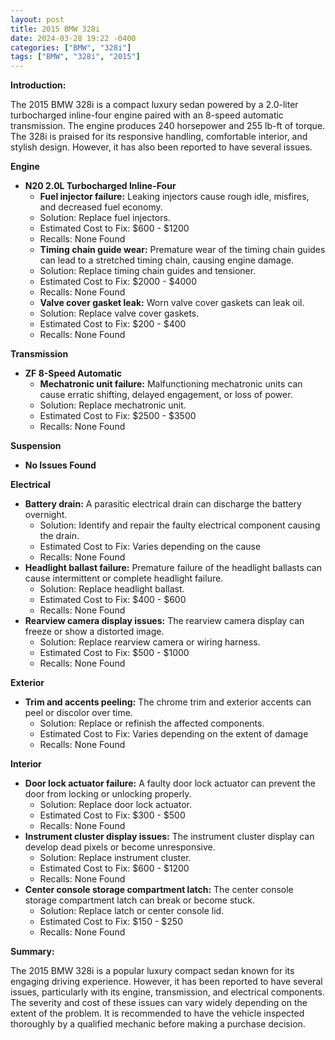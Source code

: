 ```yaml
---
layout: post
title: 2015 BMW 328i
date: 2024-03-28 19:22 -0400
categories: ["BMW", "328i"]
tags: ["BMW", "328i", "2015"]
---
```

**Introduction:**

The 2015 BMW 328i is a compact luxury sedan powered by a 2.0-liter turbocharged inline-four engine paired with an 8-speed automatic transmission. The engine produces 240 horsepower and 255 lb-ft of torque. The 328i is praised for its responsive handling, comfortable interior, and stylish design. However, it has also been reported to have several issues.

**Engine**

* **N20 2.0L Turbocharged Inline-Four**
    * **Fuel injector failure:** Leaking injectors cause rough idle, misfires, and decreased fuel economy.
    * Solution: Replace fuel injectors.
    * Estimated Cost to Fix: $600 - $1200
    * Recalls: None Found
    * **Timing chain guide wear:** Premature wear of the timing chain guides can lead to a stretched timing chain, causing engine damage.
    * Solution: Replace timing chain guides and tensioner.
    * Estimated Cost to Fix: $2000 - $4000
    * Recalls: None Found
    * **Valve cover gasket leak:** Worn valve cover gaskets can leak oil.
    * Solution: Replace valve cover gaskets.
    * Estimated Cost to Fix: $200 - $400
    * Recalls: None Found

**Transmission**

* **ZF 8-Speed Automatic**
    * **Mechatronic unit failure:** Malfunctioning mechatronic units can cause erratic shifting, delayed engagement, or loss of power.
    * Solution: Replace mechatronic unit.
    * Estimated Cost to Fix: $2500 - $3500
    * Recalls: None Found

**Suspension**

* **No Issues Found**

**Electrical**

* **Battery drain:** A parasitic electrical drain can discharge the battery overnight.
    * Solution: Identify and repair the faulty electrical component causing the drain.
    * Estimated Cost to Fix: Varies depending on the cause
    * Recalls: None Found
* **Headlight ballast failure:** Premature failure of the headlight ballasts can cause intermittent or complete headlight failure.
    * Solution: Replace headlight ballast.
    * Estimated Cost to Fix: $400 - $600
    * Recalls: None Found
* **Rearview camera display issues:** The rearview camera display can freeze or show a distorted image.
    * Solution: Replace rearview camera or wiring harness.
    * Estimated Cost to Fix: $500 - $1000
    * Recalls: None Found

**Exterior**

* **Trim and accents peeling:** The chrome trim and exterior accents can peel or discolor over time.
    * Solution: Replace or refinish the affected components.
    * Estimated Cost to Fix: Varies depending on the extent of damage
    * Recalls: None Found

**Interior**

* **Door lock actuator failure:** A faulty door lock actuator can prevent the door from locking or unlocking properly.
    * Solution: Replace door lock actuator.
    * Estimated Cost to Fix: $300 - $500
    * Recalls: None Found
* **Instrument cluster display issues:** The instrument cluster display can develop dead pixels or become unresponsive.
    * Solution: Replace instrument cluster.
    * Estimated Cost to Fix: $600 - $1200
    * Recalls: None Found
* **Center console storage compartment latch:** The center console storage compartment latch can break or become stuck.
    * Solution: Replace latch or center console lid.
    * Estimated Cost to Fix: $150 - $250
    * Recalls: None Found

**Summary:**

The 2015 BMW 328i is a popular luxury compact sedan known for its engaging driving experience. However, it has been reported to have several issues, particularly with its engine, transmission, and electrical components. The severity and cost of these issues can vary widely depending on the extent of the problem. It is recommended to have the vehicle inspected thoroughly by a qualified mechanic before making a purchase decision.
